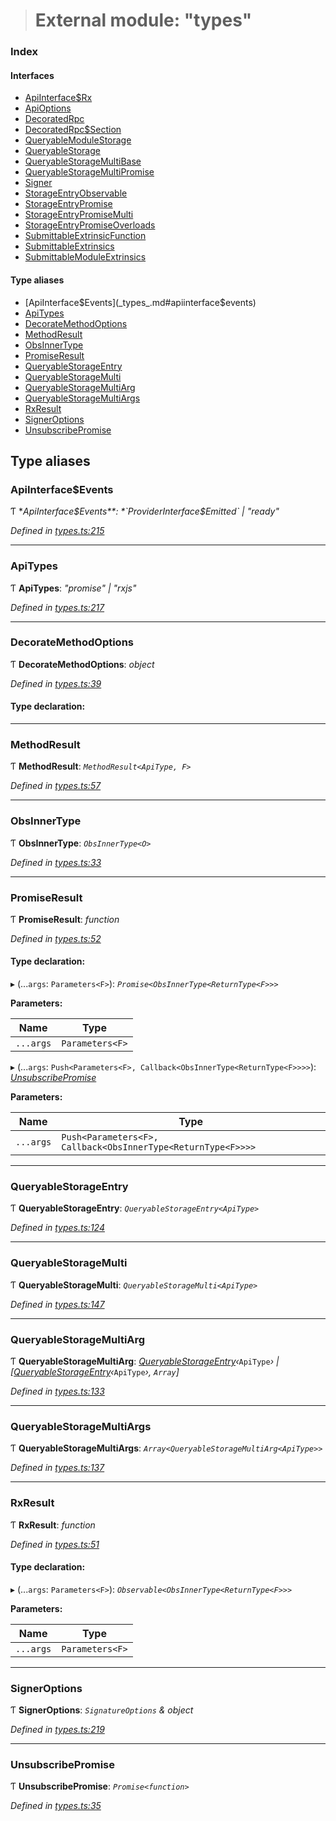 > # External module: "types"

### Index

#### Interfaces

* [ApiInterface$Rx](../interfaces/_types_.apiinterface_rx.md)
* [ApiOptions](../interfaces/_types_.apioptions.md)
* [DecoratedRpc](../interfaces/_types_.decoratedrpc.md)
* [DecoratedRpc$Section](../interfaces/_types_.decoratedrpc_section.md)
* [QueryableModuleStorage](../interfaces/_types_.queryablemodulestorage.md)
* [QueryableStorage](../interfaces/_types_.queryablestorage.md)
* [QueryableStorageMultiBase](../interfaces/_types_.queryablestoragemultibase.md)
* [QueryableStorageMultiPromise](../interfaces/_types_.queryablestoragemultipromise.md)
* [Signer](../interfaces/_types_.signer.md)
* [StorageEntryObservable](../interfaces/_types_.storageentryobservable.md)
* [StorageEntryPromise](../interfaces/_types_.storageentrypromise.md)
* [StorageEntryPromiseMulti](../interfaces/_types_.storageentrypromisemulti.md)
* [StorageEntryPromiseOverloads](../interfaces/_types_.storageentrypromiseoverloads.md)
* [SubmittableExtrinsicFunction](../interfaces/_types_.submittableextrinsicfunction.md)
* [SubmittableExtrinsics](../interfaces/_types_.submittableextrinsics.md)
* [SubmittableModuleExtrinsics](../interfaces/_types_.submittablemoduleextrinsics.md)

#### Type aliases

* [ApiInterface$Events](_types_.md#apiinterface$events)
* [ApiTypes](_types_.md#apitypes)
* [DecorateMethodOptions](_types_.md#decoratemethodoptions)
* [MethodResult](_types_.md#methodresult)
* [ObsInnerType](_types_.md#obsinnertype)
* [PromiseResult](_types_.md#promiseresult)
* [QueryableStorageEntry](_types_.md#queryablestorageentry)
* [QueryableStorageMulti](_types_.md#queryablestoragemulti)
* [QueryableStorageMultiArg](_types_.md#queryablestoragemultiarg)
* [QueryableStorageMultiArgs](_types_.md#queryablestoragemultiargs)
* [RxResult](_types_.md#rxresult)
* [SignerOptions](_types_.md#signeroptions)
* [UnsubscribePromise](_types_.md#unsubscribepromise)

## Type aliases

###  ApiInterface$Events

Ƭ **ApiInterface$Events**: *`ProviderInterface$Emitted` | "ready"*

*Defined in [types.ts:215](https://github.com/polkadot-js/api/blob/557699e/packages/api/src/types.ts#L215)*

___

###  ApiTypes

Ƭ **ApiTypes**: *"promise" | "rxjs"*

*Defined in [types.ts:217](https://github.com/polkadot-js/api/blob/557699e/packages/api/src/types.ts#L217)*

___

###  DecorateMethodOptions

Ƭ **DecorateMethodOptions**: *object*

*Defined in [types.ts:39](https://github.com/polkadot-js/api/blob/557699e/packages/api/src/types.ts#L39)*

#### Type declaration:

___

###  MethodResult

Ƭ **MethodResult**: *`MethodResult<ApiType, F>`*

*Defined in [types.ts:57](https://github.com/polkadot-js/api/blob/557699e/packages/api/src/types.ts#L57)*

___

###  ObsInnerType

Ƭ **ObsInnerType**: *`ObsInnerType<O>`*

*Defined in [types.ts:33](https://github.com/polkadot-js/api/blob/557699e/packages/api/src/types.ts#L33)*

___

###  PromiseResult

Ƭ **PromiseResult**: *function*

*Defined in [types.ts:52](https://github.com/polkadot-js/api/blob/557699e/packages/api/src/types.ts#L52)*

#### Type declaration:

▸ (...`args`: `Parameters<F>`): *`Promise<ObsInnerType<ReturnType<F>>>`*

**Parameters:**

Name | Type |
------ | ------ |
`...args` | `Parameters<F>` |

▸ (...`args`: `Push<Parameters<F>, Callback<ObsInnerType<ReturnType<F>>>>`): *[UnsubscribePromise](_types_.md#unsubscribepromise)*

**Parameters:**

Name | Type |
------ | ------ |
`...args` | `Push<Parameters<F>, Callback<ObsInnerType<ReturnType<F>>>>` |

___

###  QueryableStorageEntry

Ƭ **QueryableStorageEntry**: *`QueryableStorageEntry<ApiType>`*

*Defined in [types.ts:124](https://github.com/polkadot-js/api/blob/557699e/packages/api/src/types.ts#L124)*

___

###  QueryableStorageMulti

Ƭ **QueryableStorageMulti**: *`QueryableStorageMulti<ApiType>`*

*Defined in [types.ts:147](https://github.com/polkadot-js/api/blob/557699e/packages/api/src/types.ts#L147)*

___

###  QueryableStorageMultiArg

Ƭ **QueryableStorageMultiArg**: *[QueryableStorageEntry](_types_.md#queryablestorageentry)‹*`ApiType`*› | [[QueryableStorageEntry](_types_.md#queryablestorageentry)‹*`ApiType`*›, `Array`]*

*Defined in [types.ts:133](https://github.com/polkadot-js/api/blob/557699e/packages/api/src/types.ts#L133)*

___

###  QueryableStorageMultiArgs

Ƭ **QueryableStorageMultiArgs**: *`Array<QueryableStorageMultiArg<ApiType>>`*

*Defined in [types.ts:137](https://github.com/polkadot-js/api/blob/557699e/packages/api/src/types.ts#L137)*

___

###  RxResult

Ƭ **RxResult**: *function*

*Defined in [types.ts:51](https://github.com/polkadot-js/api/blob/557699e/packages/api/src/types.ts#L51)*

#### Type declaration:

▸ (...`args`: `Parameters<F>`): *`Observable<ObsInnerType<ReturnType<F>>>`*

**Parameters:**

Name | Type |
------ | ------ |
`...args` | `Parameters<F>` |

___

###  SignerOptions

Ƭ **SignerOptions**: *`SignatureOptions` & object*

*Defined in [types.ts:219](https://github.com/polkadot-js/api/blob/557699e/packages/api/src/types.ts#L219)*

___

###  UnsubscribePromise

Ƭ **UnsubscribePromise**: *`Promise<function>`*

*Defined in [types.ts:35](https://github.com/polkadot-js/api/blob/557699e/packages/api/src/types.ts#L35)*